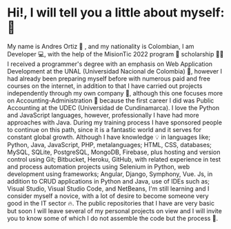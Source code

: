 # Hi!, I will tell you a little about myself:👋

My  name  is Andres  Ortiz  :boy: ,  and  my  nationality  is  Colombian, I am Developer  :computer:, with the help of the MisionTic 2022 program  👔 scholarship 🧑‍💻  I received a programmer's degree with an emphasis on Web Application Development at the UNAL (Universidad Nacional de  Colombia) :book:, however I had already been preparing myself before with numerous paid and free courses on the internet, in addition to that I have carried out projects independently through my own company :office:, although this one focuses more on Accounting-Administration :bank: because the first career I did was Public Accounting at the UDEC (Universidad de Cundinamarca). I love the Python and JavaScript languages, however, professionally I have had more approaches with Java. During my training process I have sponsored people to continue on this path, since it is a fantastic world and it serves for constant global growth. Although I have knowledge :bulb: in languages like; Python, Java, JavaScript, PHP, metalanguages; HTML, CSS, databases; MySQL, SQLite, PostgreSQL, MongoDB, Firebase, plus hosting and version control using Git; Bitbucket, Heroku, GitHub, with related experience in test and process automation projects using Selenium in Python, web development using frameworks; Angular, Django, Symphony, Vue. Js, in addition to CRUD applications in Python and Java, use of IDEs such as; Visual Studio, Visual Studio Code, and NetBeans, I'm still learning and I consider myself a novice, with a lot of desire to become someone very good in the IT sector :fire:. The public repositories that I have are very basic but soon I will leave several of my personal projects on view and I will invite you to know some of which I do not assemble the code but the process :battery:.


<!--
**CAndres438/CAndres438** is a ✨ _special_ ✨ repository because its `README.md` (this file) appears on your GitHub profile.

Here are some ideas to get you started:

- 🔭 I’m currently working on ...
- 🌱 I’m currently learning ...
- 👯 I’m looking to collaborate on ...
- 🤔 I’m looking for help with ...
- 💬 Ask me about ...
- 📫 How to reach me: ...
- 😄 Pronouns: ...
- ⚡ Fun fact: ...
-->
